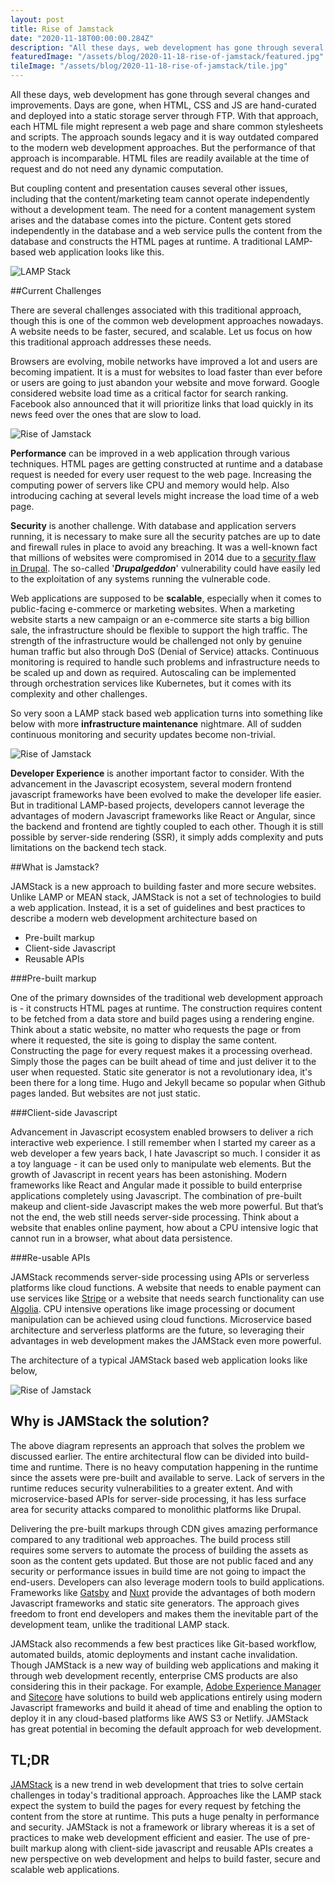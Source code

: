 ```yaml
---
layout: post
title: Rise of Jamstack
date: "2020-11-18T00:00:00.284Z"
description: "All these days, web development has gone through several changes and improvements. Days are gone, when HTML, CSS and JS are hand-curated and deployed into a static storage server through FTP. With that approach, each HTML file might represent a web page and share common stylesheets and scripts."
featuredImage: "/assets/blog/2020-11-18-rise-of-jamstack/featured.jpg"
tileImage: "/assets/blog/2020-11-18-rise-of-jamstack/tile.jpg"
---
```


All these days, web development has gone through several changes and improvements. Days are gone, when HTML, CSS and JS are hand-curated and deployed into a static storage server through FTP. With that approach, each HTML file might represent a web page and share common stylesheets and scripts. The approach sounds legacy and it is way outdated compared to the modern web development approaches. But the performance of that approach is incomparable. HTML files are readily available at the time of request and do not need any dynamic computation.  
  
But coupling content and presentation causes several other issues, including that the content/marketing team cannot operate independently without a development team. The need for a content management system arises and the database comes into the picture. Content gets stored independently in the database and a web service pulls the content from the database and constructs the HTML pages at runtime. A traditional LAMP-based web application looks like this.  
  
![LAMP Stack](/assets/blog/2020-11-18-rise-of-jamstack/lamp.png "LAMP Stack")  
  
##Current Challenges  
  
There are several challenges associated with this traditional approach, though this is one of the common web development approaches nowadays. A website needs to be faster, secured, and scalable. Let us focus on how this traditional approach addresses these needs.  
  
Browsers are evolving, mobile networks have improved a lot and users are becoming impatient. It is a must for websites to load faster than ever before or users are going to just abandon your website and move forward. Google considered website load time as a critical factor for search ranking. Facebook also announced that it will prioritize links that load quickly in its news feed over the ones that are slow to load.  
  
![Rise of Jamstack](/assets/blog/2020-11-18-rise-of-jamstack/web-performance.png "Rise of Jamstack")  
  
  
**Performance** can be improved in a web application through various techniques. HTML pages are getting constructed at runtime and a database request is needed for every user request to the web page. Increasing the computing power of servers like CPU and memory would help. Also introducing caching at several levels might increase the load time of a web page.  
  
**Security** is another challenge. With database and application servers running, it is necessary to make sure all the security patches are up to date and firewall rules in place to avoid any breaching. It was a well-known fact that millions of websites were compromised in 2014 due to a [security flaw in Drupal](https://cyware.com/news/what-is-drupalgeddon-and-what-kind-of-targets-does-it-go-after-78f558ec/). The so-called '***Drupalgeddon***' vulnerability could have easily led to the exploitation of any systems running the vulnerable code.  
  
Web applications are supposed to be **scalable**, especially when it comes to public-facing e-commerce or marketing websites. When a marketing website starts a new campaign or an e-commerce site starts a big billion sale, the infrastructure should be flexible to support the high traffic. The strength of the infrastructure would be challenged not only by genuine human traffic but also through DoS (Denial of Service) attacks. Continuous monitoring is required to handle such problems and infrastructure needs to be scaled up and down as required. Autoscaling can be implemented through orchestration services like Kubernetes, but it comes with its complexity and other challenges.  
  
So very soon a LAMP stack based web application turns into something like below with more **infrastructure maintenance** nightmare. All of sudden continuous monitoring and security updates become non-trivial.  
  
![Rise of Jamstack](/assets/blog/2020-11-18-rise-of-jamstack/challenges.png "Rise of Jamstack")  
  
**Developer Experience** is another important factor to consider. With the advancement in the Javascript ecosystem, several modern frontend javascript frameworks have been evolved to make the developer life easier. But in traditional LAMP-based projects, developers cannot leverage the advantages of modern Javascript frameworks like React or Angular, since the backend and frontend are tightly coupled to each other. Though it is still possible by server-side rendering (SSR), it simply adds complexity and puts limitations on the backend tech stack.  
  
##What is Jamstack?  
  
JAMStack is a new approach to building faster and more secure websites. Unlike LAMP or MEAN stack, JAMStack is not a set of technologies to build a web application. Instead, it is a set of guidelines and best practices to describe a modern web development architecture based on   
  
- Pre-built markup  
- Client-side Javascript  
- Reusable APIs  
  
###Pre-built markup  
  
One of the primary downsides of the traditional web development approach is - it constructs HTML pages at runtime. The construction requires content to be fetched from a data store and build pages using a rendering engine. Think about a static website, no matter who requests the page or from where it requested, the site is going to display the same content. Constructing the page for every request makes it a processing overhead. Simply those the pages can be built ahead of time and just deliver it to the user when requested. Static site generator is not a revolutionary idea, it's been there for a long time. Hugo and Jekyll became so popular when Github pages landed. But websites are not just static.   
  
###Client-side Javascript  
  
Advancement in Javascript ecosystem enabled browsers to deliver a rich interactive web experience. I still remember when I started my career as a web developer a few years back, I hate Javascript so much. I consider it as a toy language - it can be used only to manipulate web elements. But the growth of Javascript in recent years has been astonishing. Modern frameworks like React and Angular made it possible to build enterprise applications completely using Javascript. The combination of pre-built makeup and client-side Javascript makes the web more powerful. But that’s not the end, the web still needs server-side processing. Think about a website that enables online payment, how about a CPU intensive logic that cannot run in a browser, what about data persistence.  
  
###Re-usable APIs  
  
JAMStack recommends server-side processing using APIs or serverless platforms like cloud functions. A website that needs to enable payment can use services like [Stripe](https://stripe.com/) or a website that needs search functionality can use [Algolia](https://www.algolia.com/). CPU intensive operations like image processing or document manipulation can be achieved using cloud functions. Microservice based architecture and serverless platforms are the future, so leveraging their advantages in web development makes the JAMStack even more powerful.  
  
The architecture of a typical JAMStack based web application looks like below,  
  
![Rise of Jamstack](/assets/blog/2020-11-18-rise-of-jamstack/jamstack.png "Rise of Jamstack")  
  
##  Why is JAMStack the solution?  
  
The above diagram represents an approach that solves the problem we discussed earlier. The entire architectural flow can be divided into build-time and runtime. There is no heavy computation happening in the runtime since the assets were pre-built and available to serve. Lack of servers in the runtime reduces security vulnerabilities to a greater extent. And with microservice-based APIs for server-side processing, it has less surface area for security attacks compared to monolithic platforms like Drupal.   
  
Delivering the pre-built markups through CDN gives amazing performance compared to any traditional web approaches. The build process still requires some servers to automate the process of building the assets as soon as the content gets updated. But those are not public faced and any security or performance issues in build time are not going to impact the end-users. Developers can also leverage modern tools to build applications. Frameworks like [Gatsby](https://www.jawahar.tech/blog/gatsby-in-a-nutshell/) and [Nuxt](https://nuxtjs.org/) provide the advantages of both modern Javascript frameworks and static site generators. The approach gives freedom to front end developers and makes them the inevitable part of the development team, unlike the traditional LAMP stack.  
  
JAMStack also recommends a few best practices like Git-based workflow, automated builds, atomic deployments and instant cache invalidation. Though JAMStack is a new way of building web applications and making it through web development recently, enterprise CMS products are also considering this in their package. For example, [Adobe Experience Manager](https://docs.adobe.com/content/help/en/experience-manager-64/developing/headless/spas/spa-overview.html) and [Sitecore](https://jss.sitecore.com/) have solutions to build web applications entirely using modern Javascript frameworks and build it ahead of time and enabling the option to deploy it in any cloud-based platforms like AWS S3 or Netlify. JAMStack has great potential in becoming the default approach for web development.  

## TL;DR  
  
[JAMStack](https://www.netlify.com/jamstack/) is a new trend in web development that tries to solve certain challenges in today's traditional approach. Approaches like the LAMP stack expect the system to build the pages for every request by fetching the content from the store at runtime. This puts a huge penalty in performance and security. JAMStack is not a framework or library whereas it is a set of practices to make web development efficient and easier. The use of pre-built markup along with client-side javascript and reusable APIs creates a new perspective on web development and helps to build faster, secure and scalable web applications.
